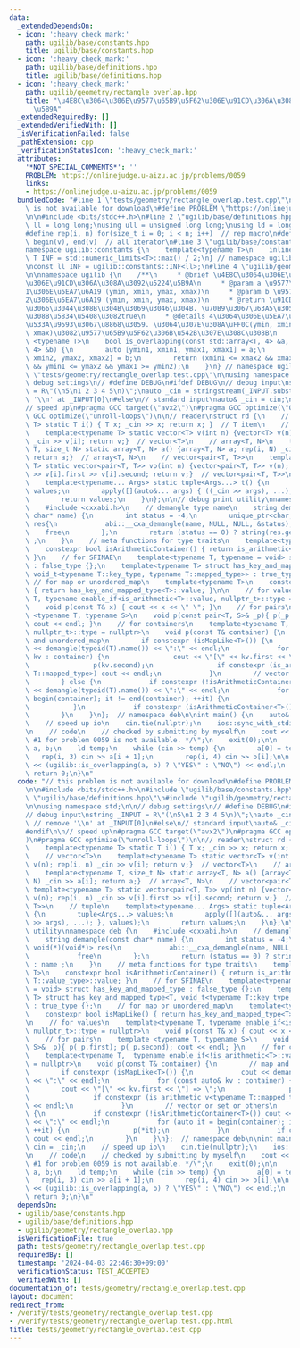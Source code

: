```yaml
---
data:
  _extendedDependsOn:
  - icon: ':heavy_check_mark:'
    path: ugilib/base/constants.hpp
    title: ugilib/base/constants.hpp
  - icon: ':heavy_check_mark:'
    path: ugilib/base/definitions.hpp
    title: ugilib/base/definitions.hpp
  - icon: ':heavy_check_mark:'
    path: ugilib/geometry/rectangle_overlap.hpp
    title: "\u4E8C\u3064\u306E\u9577\u65B9\u5F62\u306E\u91CD\u306A\u308A\u3092\u5224\
      \u5B9A"
  _extendedRequiredBy: []
  _extendedVerifiedWith: []
  _isVerificationFailed: false
  _pathExtension: cpp
  _verificationStatusIcon: ':heavy_check_mark:'
  attributes:
    '*NOT_SPECIAL_COMMENTS*': ''
    PROBLEM: https://onlinejudge.u-aizu.ac.jp/problems/0059
    links:
    - https://onlinejudge.u-aizu.ac.jp/problems/0059
  bundledCode: "#line 1 \"tests/geometry/rectangle_overlap.test.cpp\"\n// this problem\
    \ is not available for download\n#define PROBLEM \"https://onlinejudge.u-aizu.ac.jp/problems/0059\"\
    \n\n#include <bits/stdc++.h>\n#line 2 \"ugilib/base/definitions.hpp\"\n\nusing\
    \ ll = long long;\nusing ull = unsigned long long;\nusing ld = long double;\n\
    #define rep(i, n) for(size_t i = 0; i < n; i++)  // rep macro\n#define all(v)\
    \ begin(v), end(v)  // all iterator\n#line 3 \"ugilib/base/constants.hpp\"\n\n\
    namespace ugilib::constants {\n    template<typename T>\n    inline constexpr\
    \ T INF = std::numeric_limits<T>::max() / 2;\n} // namespace ugilib::constants\n\
    \nconst ll INF = ugilib::constants::INF<ll>;\n#line 4 \"ugilib/geometry/rectangle_overlap.hpp\"\
    \n\nnamespace ugilib {\n    /**\n     * @brief \u4E8C\u3064\u306E\u9577\u65B9\u5F62\
    \u306E\u91CD\u306A\u308A\u3092\u5224\u5B9A\n     * @param a \u9577\u65B9\u5F62\
    1\u306E\u5EA7\u6A19 (ymin, xmin, ymax, xmax)\n     * @param b \u9577\u65B9\u5F62\
    2\u306E\u5EA7\u6A19 (ymin, xmin, ymax, xmax)\n     * @return \u91CD\u306A\u3063\
    \u3066\u3044\u308B\u304B\u3069\u3046\u304B. \u70B9\u3067\u63A5\u3057\u3066\u3044\
    \u308B\u5834\u5408\u3082true\n     * @details 4\u3064\u306E\u5EA7\u6A19\u306F\u9589\
    \u533A\u9593\u3067\u8868\u3059. \u3064\u307E\u308A\uFF0C(ymin, xmin)\u3082(ymax,\
    \ xmax)\u3082\u9577\u65B9\u5F62\u306B\u542B\u307E\u308C\u308B\n    */\n    template\
    \ <typename T>\n    bool is_overlapping(const std::array<T, 4> &a, const std::array<T,\
    \ 4> &b) {\n        auto [ymin1, xmin1, ymax1, xmax1] = a;\n        auto [ymin2,\
    \ xmin2, ymax2, xmax2] = b;\n        return (xmin1 <= xmax2 && xmax1 >= xmin2\
    \ && ymin1 <= ymax2 && ymax1 >= ymin2);\n    }\n} // namespace ugilib\n#line 8\
    \ \"tests/geometry/rectangle_overlap.test.cpp\"\n\nusing namespace std;\n\n//\
    \ debug settings\n// #define DEBUG\n#ifdef DEBUG\n// debug input\nstring _INPUT\
    \ = R\"(\n5\n1 2 3 4 5\n)\";\nauto _cin = stringstream(_INPUT.substr(1)); // remove\
    \ '\\n' at _INPUT[0]\n#else\n// standard input\nauto& _cin = cin;\n#endif\n\n\
    // speed up\n#pragma GCC target(\"avx2\")\n#pragma GCC optimize(\"O3\")\n#pragma\
    \ GCC optimize(\"unroll-loops\")\n\n// reader\nstruct rd {\n    // T\n    template<typename\
    \ T> static T i() { T x; _cin >> x; return x; }  // T item\n    // vector<T>\n\
    \    template<typename T> static vector<T> v(int n) {vector<T> v(n); rep(i, n)\
    \ _cin >> v[i]; return v;}  // vector<T>\n    // array<T, N>\n    template<typename\
    \ T, size_t N> static array<T, N> a() {array<T, N> a; rep(i, N) _cin >> a[i];\
    \ return a;}  // array<T, N>\n    // vector<pair<T, T>>\n    template<typename\
    \ T> static vector<pair<T, T>> vp(int n) {vector<pair<T, T>> v(n); rep(i, n) _cin\
    \ >> v[i].first >> v[i].second; return v;}  // vector<pair<T, T>>\n    // tuple\n\
    \    template<typename... Args> static tuple<Args...> t() {\n        tuple<Args...>\
    \ values;\n        apply([](auto&... args) { ((_cin >> args), ...); }, values);\n\
    \        return values;\n    }\n};\n\n// debug print utility\nnamespace deb {\n\
    \    #include <cxxabi.h>\n    // demangle type name\n    string demangle(const\
    \ char* name) {\n        int status = -4;\n        unique_ptr<char, void(*)(void*)>\
    \ res{\n            abi::__cxa_demangle(name, NULL, NULL, &status),\n        \
    \    free\n        };\n        return (status == 0) ? string(res.get()) : name\
    \ ;\n    }\n    // meta functions for type traits\n    template<typename T>\n\
    \    constexpr bool isArithmeticContainer() { return is_arithmetic<typename T::value_type>::value;\
    \ }\n    // for SFINAE\n    template<typename T, typename = void> struct has_key_and_mapped_type\
    \ : false_type {};\n    template<typename T> struct has_key_and_mapped_type<T,\
    \ void_t<typename T::key_type, typename T::mapped_type>> : true_type {};\n   \
    \ // for map or unordered_map\n    template<typename T>\n    constexpr bool isMapLike()\
    \ { return has_key_and_mapped_type<T>::value; }\n\n    // for values\n    template<typename\
    \ T, typename enable_if<is_arithmetic<T>::value, nullptr_t>::type = nullptr>\n\
    \    void p(const T& x) { cout << x << \" \"; }\n    // for pairs\n    template\
    \ <typename T, typename S>\n    void p(const pair<T, S>& _p){ p(_p.first); p(_p.second);\
    \ cout << endl; }\n    // for containers\n    template<typename T,  typename enable_if<!is_arithmetic<T>::value,\
    \ nullptr_t>::type = nullptr>\n    void p(const T& container) {\n        // map\
    \ and unordered_map\n        if constexpr (isMapLike<T>()) {\n            cout\
    \ << demangle(typeid(T).name()) << \":\" << endl;\n            for (const auto&\
    \ kv : container) {\n                cout << \"[\" << kv.first << \"] => \";\n\
    \                p(kv.second);\n                if constexpr (is_arithmetic_v<typename\
    \ T::mapped_type>) cout << endl;\n            }\n        // vector or set or others\n\
    \        } else {\n            if constexpr (!isArithmeticContainer<T>()) cout\
    \ << demangle(typeid(T).name()) << \":\" << endl;\n            for (auto it =\
    \ begin(container); it != end(container); ++it) {\n                p(*it);\n \
    \           }\n            if constexpr (isArithmeticContainer<T>()) cout << endl;\n\
    \        }\n    }\n};  // namespace deb\n\nint main() {\n    auto& cin = _cin;\n\
    \    // speed up io\n    cin.tie(nullptr);\n    ios::sync_with_stdio(false);\n\
    \n    // code\n    // checked by submitting by myself\n    cout << \"/* Test case\
    \ #1 for problem 0059 is not available. */\";\n    exit(0);\n\n    array<ld, 4>\
    \ a, b;\n    ld temp;\n    while (cin >> temp) {\n        a[0] = temp;\n     \
    \   rep(i, 3) cin >> a[i + 1];\n        rep(i, 4) cin >> b[i];\n\n        cout\
    \ << (ugilib::is_overlapping(a, b) ? \"YES\" : \"NO\") << endl;\n    }\n\n   \
    \ return 0;\n}\n"
  code: "// this problem is not available for download\n#define PROBLEM \"https://onlinejudge.u-aizu.ac.jp/problems/0059\"\
    \n\n#include <bits/stdc++.h>\n#include \"ugilib/base/constants.hpp\"\n#include\
    \ \"ugilib/base/definitions.hpp\"\n#include \"ugilib/geometry/rectangle_overlap.hpp\"\
    \n\nusing namespace std;\n\n// debug settings\n// #define DEBUG\n#ifdef DEBUG\n\
    // debug input\nstring _INPUT = R\"(\n5\n1 2 3 4 5\n)\";\nauto _cin = stringstream(_INPUT.substr(1));\
    \ // remove '\\n' at _INPUT[0]\n#else\n// standard input\nauto& _cin = cin;\n\
    #endif\n\n// speed up\n#pragma GCC target(\"avx2\")\n#pragma GCC optimize(\"O3\"\
    )\n#pragma GCC optimize(\"unroll-loops\")\n\n// reader\nstruct rd {\n    // T\n\
    \    template<typename T> static T i() { T x; _cin >> x; return x; }  // T item\n\
    \    // vector<T>\n    template<typename T> static vector<T> v(int n) {vector<T>\
    \ v(n); rep(i, n) _cin >> v[i]; return v;}  // vector<T>\n    // array<T, N>\n\
    \    template<typename T, size_t N> static array<T, N> a() {array<T, N> a; rep(i,\
    \ N) _cin >> a[i]; return a;}  // array<T, N>\n    // vector<pair<T, T>>\n   \
    \ template<typename T> static vector<pair<T, T>> vp(int n) {vector<pair<T, T>>\
    \ v(n); rep(i, n) _cin >> v[i].first >> v[i].second; return v;}  // vector<pair<T,\
    \ T>>\n    // tuple\n    template<typename... Args> static tuple<Args...> t()\
    \ {\n        tuple<Args...> values;\n        apply([](auto&... args) { ((_cin\
    \ >> args), ...); }, values);\n        return values;\n    }\n};\n\n// debug print\
    \ utility\nnamespace deb {\n    #include <cxxabi.h>\n    // demangle type name\n\
    \    string demangle(const char* name) {\n        int status = -4;\n        unique_ptr<char,\
    \ void(*)(void*)> res{\n            abi::__cxa_demangle(name, NULL, NULL, &status),\n\
    \            free\n        };\n        return (status == 0) ? string(res.get())\
    \ : name ;\n    }\n    // meta functions for type traits\n    template<typename\
    \ T>\n    constexpr bool isArithmeticContainer() { return is_arithmetic<typename\
    \ T::value_type>::value; }\n    // for SFINAE\n    template<typename T, typename\
    \ = void> struct has_key_and_mapped_type : false_type {};\n    template<typename\
    \ T> struct has_key_and_mapped_type<T, void_t<typename T::key_type, typename T::mapped_type>>\
    \ : true_type {};\n    // for map or unordered_map\n    template<typename T>\n\
    \    constexpr bool isMapLike() { return has_key_and_mapped_type<T>::value; }\n\
    \n    // for values\n    template<typename T, typename enable_if<is_arithmetic<T>::value,\
    \ nullptr_t>::type = nullptr>\n    void p(const T& x) { cout << x << \" \"; }\n\
    \    // for pairs\n    template <typename T, typename S>\n    void p(const pair<T,\
    \ S>& _p){ p(_p.first); p(_p.second); cout << endl; }\n    // for containers\n\
    \    template<typename T,  typename enable_if<!is_arithmetic<T>::value, nullptr_t>::type\
    \ = nullptr>\n    void p(const T& container) {\n        // map and unordered_map\n\
    \        if constexpr (isMapLike<T>()) {\n            cout << demangle(typeid(T).name())\
    \ << \":\" << endl;\n            for (const auto& kv : container) {\n        \
    \        cout << \"[\" << kv.first << \"] => \";\n                p(kv.second);\n\
    \                if constexpr (is_arithmetic_v<typename T::mapped_type>) cout\
    \ << endl;\n            }\n        // vector or set or others\n        } else\
    \ {\n            if constexpr (!isArithmeticContainer<T>()) cout << demangle(typeid(T).name())\
    \ << \":\" << endl;\n            for (auto it = begin(container); it != end(container);\
    \ ++it) {\n                p(*it);\n            }\n            if constexpr (isArithmeticContainer<T>())\
    \ cout << endl;\n        }\n    }\n};  // namespace deb\n\nint main() {\n    auto&\
    \ cin = _cin;\n    // speed up io\n    cin.tie(nullptr);\n    ios::sync_with_stdio(false);\n\
    \n    // code\n    // checked by submitting by myself\n    cout << \"/* Test case\
    \ #1 for problem 0059 is not available. */\";\n    exit(0);\n\n    array<ld, 4>\
    \ a, b;\n    ld temp;\n    while (cin >> temp) {\n        a[0] = temp;\n     \
    \   rep(i, 3) cin >> a[i + 1];\n        rep(i, 4) cin >> b[i];\n\n        cout\
    \ << (ugilib::is_overlapping(a, b) ? \"YES\" : \"NO\") << endl;\n    }\n\n   \
    \ return 0;\n}\n"
  dependsOn:
  - ugilib/base/constants.hpp
  - ugilib/base/definitions.hpp
  - ugilib/geometry/rectangle_overlap.hpp
  isVerificationFile: true
  path: tests/geometry/rectangle_overlap.test.cpp
  requiredBy: []
  timestamp: '2024-04-03 22:46:30+09:00'
  verificationStatus: TEST_ACCEPTED
  verifiedWith: []
documentation_of: tests/geometry/rectangle_overlap.test.cpp
layout: document
redirect_from:
- /verify/tests/geometry/rectangle_overlap.test.cpp
- /verify/tests/geometry/rectangle_overlap.test.cpp.html
title: tests/geometry/rectangle_overlap.test.cpp
---
```

